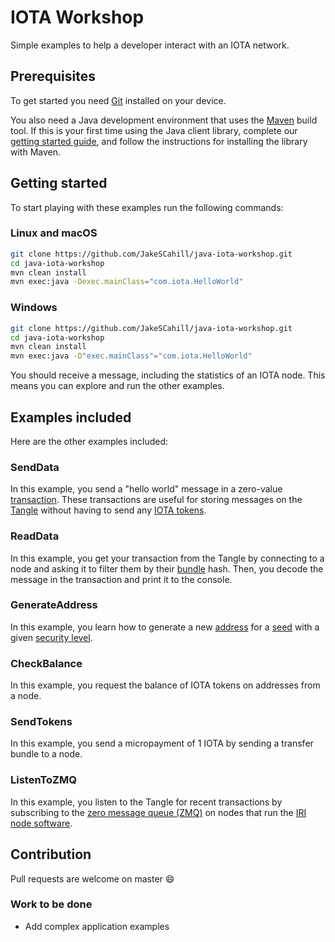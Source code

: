# IOTA Workshop

Simple examples to help a developer interact with an IOTA network.

## Prerequisites

To get started you need [Git](https://git-scm.com/book/en/v2/Getting-Started-Installing-Git) installed on your device.

You also need a Java development environment that uses the [Maven](https://maven.apache.org/download.cgi) build tool. If this is your first time using the Java client library, complete our [getting started guide](https://docs.iota.org/docs/client-libraries/0.1/getting-started/java-quickstart), and follow the instructions for installing the library with Maven.

## Getting started

To start playing with these examples run the following commands:

### Linux and macOS

```bash
git clone https://github.com/JakeSCahill/java-iota-workshop.git
cd java-iota-workshop
mvn clean install
mvn exec:java -Dexec.mainClass="com.iota.HelloWorld"
```

### Windows

```bash
git clone https://github.com/JakeSCahill/java-iota-workshop.git
cd java-iota-workshop
mvn clean install
mvn exec:java -D"exec.mainClass"="com.iota.HelloWorld"
```

You should receive a message, including the statistics of an IOTA node. This means you can explore and run the other examples.

## Examples included

Here are the other examples included:

### SendData

In this example, you send a "hello world" message in a zero-value [transaction](https://docs.iota.org/docs/getting-started/0.1/transactions/transactions). These transactions are useful for storing messages on the [Tangle](https://docs.iota.org/docs/getting-started/0.1/network/the-tangle) without having to send any [IOTA tokens](https://docs.iota.org/docs/getting-started/0.1/clients/token).

### ReadData

In this example, you get your transaction from the Tangle by connecting to a node and asking it to filter them by their [bundle](https://docs.iota.org/docs/getting-started/0.1/transactions/bundles) hash. Then, you decode the message in the transaction and print it to the console.

### GenerateAddress

In this example, you learn how to generate a new [address](https://docs.iota.org/docs/getting-started/0.1/clients/addresses) for a [seed](https://docs.iota.org/docs/getting-started/0.1/clients/seeds) with a given [security level](https://docs.iota.org/docs/getting-started/0.1/clients/security-levels).

### CheckBalance

In this example, you request the balance of IOTA tokens on addresses from a node.

### SendTokens

In this example, you send a micropayment of 1 IOTA by sending a transfer bundle to a node.

### ListenToZMQ

In this example, you listen to the Tangle for recent transactions by subscribing to the [zero message queue (ZMQ)](https://zeromq.org/) on nodes that run the [IRI node software](root://node-software/0.1/iri/introduction/overview.md).

## Contribution

Pull requests are welcome on master :smile:

### Work to be done

- Add complex application examples


